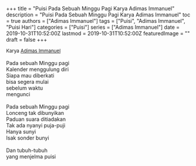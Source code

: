 +++
title = "Puisi Pada Sebuah Minggu Pagi Karya Adimas Immanuel"
description = "Puisi Pada Sebuah Minggu Pagi Karya Adimas Immanuel"
toc = true
authors = ["Adimas Immanuel"]
tags = ["Puisi", "Adimas Immanuel", "Puisi Hari"]
categories = ["Puisi"]
series = ["Adimas Immanuel"]
date = 2019-10-31T10:52:00Z
lastmod = 2019-10-31T10:52:00Z
featuredImage = ""
draft = false
+++

<div style="text-align: justify;">
<div style="font-size: small;">Karya <a href="/authors/adimas-immanuel/" target="_blank">Adimas Immanuel</a></div><br />
Pada sebuah Minggu pagi<br />
Kalender menggulung diri<br />
Siapa mau diberkati<br />
bisa segera mulai<br />
sebelum waktu<br />
mengunci<br />
<br />
Pada sebuah Minggu pagi<br />
Lonceng tak dibunyikan<br />
Paduan suara ditiadakan<br />
Tak ada nyanyi puja-puji<br />
Hanya sunyi<br />
Isak sonder bunyi<br />
<br />
Dan tubuh-tubuh<br />
yang menjelma puisi</div>

